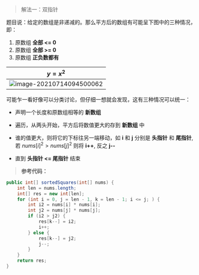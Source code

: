 > 解法一：双指针

题目说：给定的数组是非递减的。那么平方后的数组有可能呈下图中的三种情况，即：

1. 原数组 **全部 <= 0**
2. 原数组 **全部 >= 0**
3. 原数组 **正负数都有**



|                           $y=x^2$                            |
| :----------------------------------------------------------: |
| ![image-20210714094500062](E:\Programming\Algorithm\Java\keep-algorithm\src\array\easy\squares_of_a_sorted_array\Solution1.assets\1.png) |



可能乍一看好像可以分类讨论，但仔细一想就会发现，这有三种情况可以统一：

- 声明一个长度和原数组相等的 **新数组**

- 遍历，从两头开始，平方后将数值更大的存到 **新数组** 中
- 谁的值更大，则将它的下标往另一端移动，如 **i** 和 **j** 分别是 **头指针** 和 **尾指针**, 若 $nums[i]^2 > nums[j]^2$ 则将 **i++**, 反之 **j--**
- 直到 **头指针 <= 尾指针** 结束



> **参考代码：**

```java
public int[] sortedSquares(int[] nums) {
    int len = nums.length;
    int[] res = new int[len];
    for (int i = 0, j = len - 1, k = len - 1; i <= j; ) {
        int i2 = nums[i] * nums[i];
        int j2 = nums[j] * nums[j];
        if (i2 > j2) {
            res[k--] = i2;
            i++;
        } else {
            res[k--] = j2;
            j--;
        }
    }
    return res;
}
```

